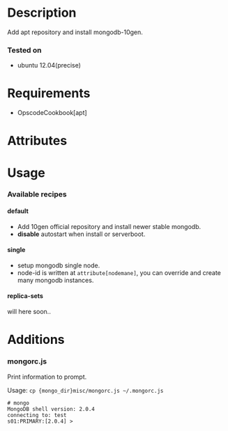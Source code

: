 Description
===========

Add apt repository and install mongodb-10gen.

### Tested on

* ubuntu 12.04(precise)

Requirements
============

- OpscodeCookbook[apt]


Attributes
==========

Usage
=====

### Available recipes

#### default

- Add 10gen official repository and install newer stable mongodb.
- **disable** autostart when install or serverboot.

#### single

- setup mongodb single node.
- node-id is written at `attribute[nodemane]`, you can override and create many mongodb instances.

#### replica-sets

will here soon..

Additions
=====

### mongorc.js

Print information to prompt.  

Usage: `cp {mongo_dir}misc/mongorc.js ~/.mongorc.js`

<pre><code># mongo
MongoDB shell version: 2.0.4
connecting to: test
s01:PRIMARY:[2.0.4] > </code></pre>